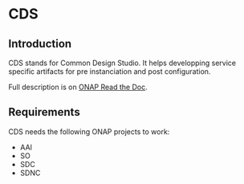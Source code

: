 # CDS

## Introduction

CDS stands for Common Design Studio. It helps developping service specific
artifacts for pre instanciation and post configuration.

Full description is on [ONAP Read the Doc](https://docs.onap.org/en/latest/submodules/ccsdk/cds.git/docs/index.html).

## Requirements

CDS needs the following ONAP projects to work:

- AAI
- SO
- SDC
- SDNC

